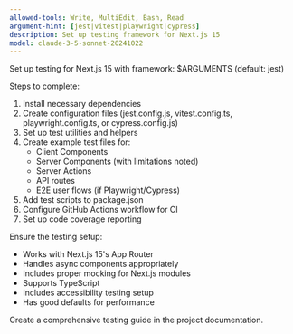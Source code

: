 ```yaml
---
allowed-tools: Write, MultiEdit, Bash, Read
argument-hint: [jest|vitest|playwright|cypress]
description: Set up testing framework for Next.js 15
model: claude-3-5-sonnet-20241022
---
```


Set up testing for Next.js 15 with framework: $ARGUMENTS (default: jest)

Steps to complete:

1. Install necessary dependencies
2. Create configuration files (jest.config.js, vitest.config.ts, playwright.config.ts, or cypress.config.js)
3. Set up test utilities and helpers
4. Create example test files for:
   - Client Components
   - Server Components (with limitations noted)
   - Server Actions
   - API routes
   - E2E user flows (if Playwright/Cypress)
5. Add test scripts to package.json
6. Configure GitHub Actions workflow for CI
7. Set up code coverage reporting

Ensure the testing setup:

- Works with Next.js 15's App Router
- Handles async components appropriately
- Includes proper mocking for Next.js modules
- Supports TypeScript
- Includes accessibility testing setup
- Has good defaults for performance

Create a comprehensive testing guide in the project documentation.
